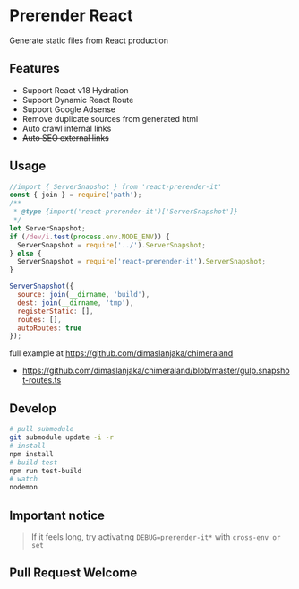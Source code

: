# Prerender React

Generate static files from React production

## Features
- Support React v18 Hydration
- Support Dynamic React Route
- Support Google Adsense
- Remove duplicate sources from generated html
- Auto crawl internal links
- ~~Auto SEO external links~~

## Usage
```js
//import { ServerSnapshot } from 'react-prerender-it'
const { join } = require('path');
/**
 * @type {import('react-prerender-it')['ServerSnapshot']}
 */
let ServerSnapshot;
if (/dev/i.test(process.env.NODE_ENV)) {
  ServerSnapshot = require('../').ServerSnapshot;
} else {
  ServerSnapshot = require('react-prerender-it').ServerSnapshot;
}

ServerSnapshot({
  source: join(__dirname, 'build'),
  dest: join(__dirname, 'tmp'),
  registerStatic: [],
  routes: [],
  autoRoutes: true
});
```

full example at https://github.com/dimaslanjaka/chimeraland
- https://github.com/dimaslanjaka/chimeraland/blob/master/gulp.snapshot-routes.ts

## Develop
```bash
# pull submodule
git submodule update -i -r
# install
npm install
# build test
npm run test-build
# watch
nodemon
```

## Important notice
> If it feels long, try activating `DEBUG=prerender-it*` with `cross-env or set`

## Pull Request Welcome
